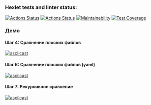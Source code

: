 ### Hexlet tests and linter status:
[![Actions Status](https://github.com/Marcelinka/frontend-project-46/actions/workflows/hexlet-check.yml/badge.svg)](https://github.com/Marcelinka/frontend-project-46/actions) [![Actions Status](https://github.com/Marcelinka/frontend-project-46/actions/workflows/nodejs.yml/badge.svg)](https://github.com/Marcelinka/frontend-project-46/actions) [![Maintainability](https://api.codeclimate.com/v1/badges/a2661b39379db6907538/maintainability)](https://codeclimate.com/github/Marcelinka/frontend-project-46/maintainability) [![Test Coverage](https://api.codeclimate.com/v1/badges/a2661b39379db6907538/test_coverage)](https://codeclimate.com/github/Marcelinka/frontend-project-46/test_coverage)

### Демо

#### Шаг 4: Сравнение плоских файлов

[![asciicast](https://asciinema.org/a/NVT0FOM3bh9nZYynXXu1TfXkG.svg)](https://asciinema.org/a/NVT0FOM3bh9nZYynXXu1TfXkG)

#### Шаг 6: Сравнение плоских файлов (yaml)

[![asciicast](https://asciinema.org/a/jJKCCXxYBJNEWhWMEGJsZksWy.svg)](https://asciinema.org/a/jJKCCXxYBJNEWhWMEGJsZksWy)

#### Шаг 7: Рекурсивное сравнение

[![asciicast](https://asciinema.org/a/AgdpMbNbAJzVJBRN0Ob7H5Zo8.svg)](https://asciinema.org/a/AgdpMbNbAJzVJBRN0Ob7H5Zo8)